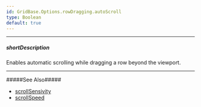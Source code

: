 ```yaml
---
id: GridBase.Options.rowDragging.autoScroll
type: Boolean
default: true
---
```

---
##### shortDescription
Enables automatic scrolling while dragging a row beyond the viewport.

---
#####See Also#####
- [scrollSensivity](/api-reference/10%20UI%20Components/GridBase/1%20Configuration/rowDragging/scrollSensitivity.md '{basewidgetpath}/Configuration/rowDragging/#scrollSensitivity')
- [scrollSpeed](/api-reference/10%20UI%20Components/GridBase/1%20Configuration/rowDragging/scrollSpeed.md '{basewidgetpath}/Configuration/rowDragging/#scrollSpeed')
